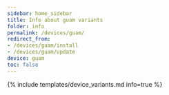 ```yaml
---
sidebar: home_sidebar
title: Info about guam variants
folder: info
permalink: /devices/guam/
redirect_from:
- /devices/guam/install
- /devices/guam/update
device: guam
toc: false
---
```

{% include templates/device_variants.md info=true %}
